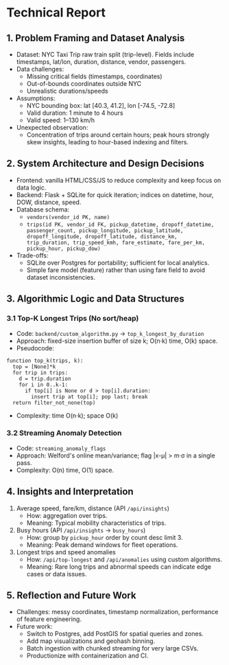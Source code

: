 # Technical Report

## 1. Problem Framing and Dataset Analysis
- Dataset: NYC Taxi Trip raw train split (trip-level). Fields include timestamps, lat/lon, duration, distance, vendor, passengers.
- Data challenges:
  - Missing critical fields (timestamps, coordinates)
  - Out-of-bounds coordinates outside NYC
  - Unrealistic durations/speeds
- Assumptions:
  - NYC bounding box: lat [40.3, 41.2], lon [-74.5, -72.8]
  - Valid duration: 1 minute to 4 hours
  - Valid speed: 1–130 km/h
- Unexpected observation:
  - Concentration of trips around certain hours; peak hours strongly skew insights, leading to hour-based indexing and filters.

## 2. System Architecture and Design Decisions
- Frontend: vanilla HTML/CSS/JS to reduce complexity and keep focus on data logic.
- Backend: Flask + SQLite for quick iteration; indices on datetime, hour, DOW, distance, speed.
- Database schema:
  - `vendors(vendor_id PK, name)`
  - `trips(id PK, vendor_id FK, pickup_datetime, dropoff_datetime, passenger_count, pickup_longitude, pickup_latitude, dropoff_longitude, dropoff_latitude, distance_km, trip_duration, trip_speed_kmh, fare_estimate, fare_per_km, pickup_hour, pickup_dow)`
- Trade-offs:
  - SQLite over Postgres for portability; sufficient for local analytics.
  - Simple fare model (feature) rather than using fare field to avoid dataset inconsistencies.

## 3. Algorithmic Logic and Data Structures
### 3.1 Top-K Longest Trips (No sort/heap)
- Code: `backend/custom_algorithm.py` -> `top_k_longest_by_duration`
- Approach: fixed-size insertion buffer of size k; O(n·k) time, O(k) space.
- Pseudocode:
```
function top_k(trips, k):
  top = [None]*k
  for trip in trips:
    d = trip.duration
    for i in 0..k-1:
      if top[i] is None or d > top[i].duration:
        insert trip at top[i]; pop last; break
  return filter_not_none(top)
```
- Complexity: time O(n·k); space O(k)

### 3.2 Streaming Anomaly Detection
- Code: `streaming_anomaly_flags`
- Approach: Welford's online mean/variance; flag |x-μ| > m·σ in a single pass.
- Complexity: O(n) time, O(1) space.

## 4. Insights and Interpretation
1) Average speed, fare/km, distance (API `/api/insights`)
   - How: aggregation over trips.
   - Meaning: Typical mobility characteristics of trips.
2) Busy hours (API `/api/insights` -> `busy_hours`)
   - How: group by `pickup_hour` order by count desc limit 3.
   - Meaning: Peak demand windows for fleet operations.
3) Longest trips and speed anomalies
   - How: `/api/top-longest` and `/api/anomalies` using custom algorithms.
   - Meaning: Rare long trips and abnormal speeds can indicate edge cases or data issues.

## 5. Reflection and Future Work
- Challenges: messy coordinates, timestamp normalization, performance of feature engineering.
- Future work:
  - Switch to Postgres, add PostGIS for spatial queries and zones.
  - Add map visualizations and geohash binning.
  - Batch ingestion with chunked streaming for very large CSVs.
  - Productionize with containerization and CI.

